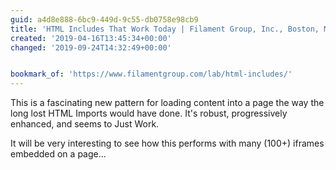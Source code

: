 ```yaml
---
guid: a4d8e888-6bc9-449d-9c55-db0758e98cb9
title: 'HTML Includes That Work Today | Filament Group, Inc., Boston, MA'
created: '2019-04-16T13:45:34+00:00'
changed: '2019-09-24T14:32:49+00:00'


bookmark_of: 'https://www.filamentgroup.com/lab/html-includes/'
---
```


This is a fascinating new pattern for loading content into a page the way the long lost HTML Imports would have done. It's robust, progressively enhanced, and seems to Just Work.

It will be very interesting to see how this performs with many (100+) iframes embedded on a page...
